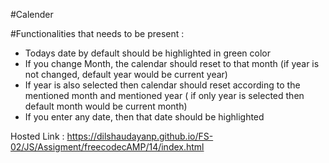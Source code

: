 #Calender

#Functionalities that needs to be present :
- Todays date by default  should be highlighted in green color 
- If you change Month, the calendar should reset to that month (if year is not changed, default year would be current year)
- If year is also selected then calendar should reset according to the mentioned month and mentioned year ( if only year is selected then default month would be current month)
- If you enter any date, then that date should be highlighted


Hosted Link : https://dilshaudayanp.github.io/FS-02/JS/Assigment/freecodecAMP/14/index.html